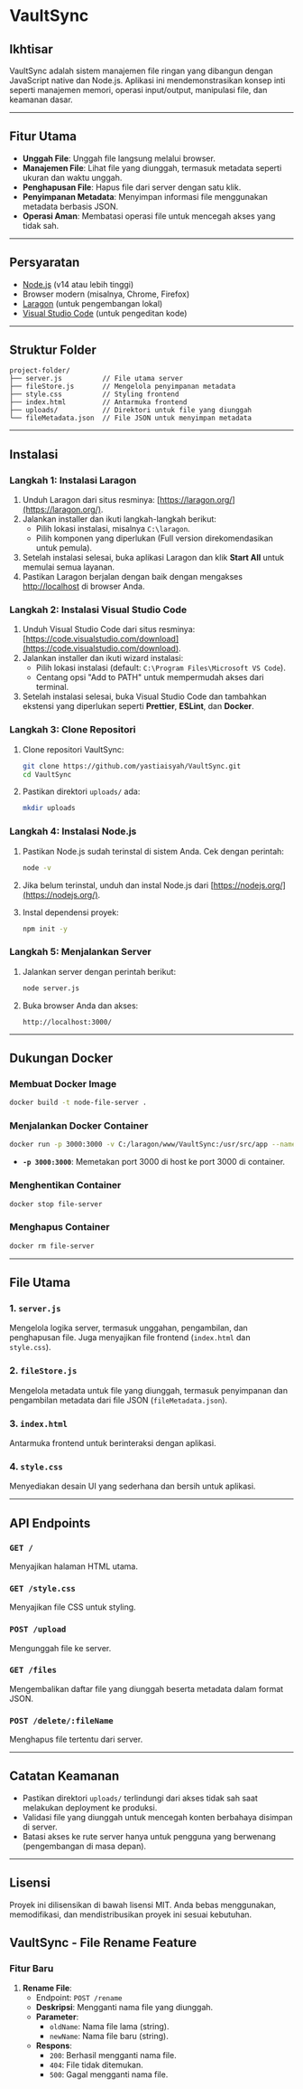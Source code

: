 # VaultSync

## Ikhtisar
VaultSync adalah sistem manajemen file ringan yang dibangun dengan JavaScript native dan Node.js. Aplikasi ini mendemonstrasikan konsep inti seperti manajemen memori, operasi input/output, manipulasi file, dan keamanan dasar.

---

## Fitur Utama
- **Unggah File**: Unggah file langsung melalui browser.
- **Manajemen File**: Lihat file yang diunggah, termasuk metadata seperti ukuran dan waktu unggah.
- **Penghapusan File**: Hapus file dari server dengan satu klik.
- **Penyimpanan Metadata**: Menyimpan informasi file menggunakan metadata berbasis JSON.
- **Operasi Aman**: Membatasi operasi file untuk mencegah akses yang tidak sah.

---

## Persyaratan
- [Node.js](https://nodejs.org/) (v14 atau lebih tinggi)
- Browser modern (misalnya, Chrome, Firefox)
- [Laragon](https://laragon.org/) (untuk pengembangan lokal)
- [Visual Studio Code](https://code.visualstudio.com/download) (untuk pengeditan kode)

---

## Struktur Folder
```plaintext
project-folder/
├── server.js          // File utama server
├── fileStore.js       // Mengelola penyimpanan metadata
├── style.css          // Styling frontend
├── index.html         // Antarmuka frontend
├── uploads/           // Direktori untuk file yang diunggah
└── fileMetadata.json  // File JSON untuk menyimpan metadata
```

---

## Instalasi

### Langkah 1: Instalasi Laragon
1. Unduh Laragon dari situs resminya: [https://laragon.org/](https://laragon.org/).
2. Jalankan installer dan ikuti langkah-langkah berikut:
   - Pilih lokasi instalasi, misalnya `C:\laragon`.
   - Pilih komponen yang diperlukan (Full version direkomendasikan untuk pemula).
3. Setelah instalasi selesai, buka aplikasi Laragon dan klik **Start All** untuk memulai semua layanan.
4. Pastikan Laragon berjalan dengan baik dengan mengakses [http://localhost](http://localhost) di browser Anda.

### Langkah 2: Instalasi Visual Studio Code
1. Unduh Visual Studio Code dari situs resminya: [https://code.visualstudio.com/download](https://code.visualstudio.com/download).
2. Jalankan installer dan ikuti wizard instalasi:
   - Pilih lokasi instalasi (default: `C:\Program Files\Microsoft VS Code`).
   - Centang opsi "Add to PATH" untuk mempermudah akses dari terminal.
3. Setelah instalasi selesai, buka Visual Studio Code dan tambahkan ekstensi yang diperlukan seperti **Prettier**, **ESLint**, dan **Docker**.

### Langkah 3: Clone Repositori
1. Clone repositori VaultSync:
   ```bash
   git clone https://github.com/yastiaisyah/VaultSync.git
   cd VaultSync
   ```
2. Pastikan direktori `uploads/` ada:
   ```bash
   mkdir uploads
   ```

### Langkah 4: Instalasi Node.js
1. Pastikan Node.js sudah terinstal di sistem Anda. Cek dengan perintah:
   ```bash
   node -v
   ```
2. Jika belum terinstal, unduh dan instal Node.js dari [https://nodejs.org/](https://nodejs.org/).

3. Instal dependensi proyek:
   ```bash
   npm init -y
   ```

### Langkah 5: Menjalankan Server
1. Jalankan server dengan perintah berikut:
   ```bash
   node server.js
   ```
2. Buka browser Anda dan akses:
   ```
   http://localhost:3000/
   ```

---

## Dukungan Docker

### Membuat Docker Image

```bash
docker build -t node-file-server .
```

### Menjalankan Docker Container

```bash
docker run -p 3000:3000 -v C:/laragon/www/VaultSync:/usr/src/app --name file-server node-file-server
```

- **`-p 3000:3000`**: Memetakan port 3000 di host ke port 3000 di container.

### Menghentikan Container

```bash
docker stop file-server
```

### Menghapus Container

```bash
docker rm file-server
```

---

## File Utama

### 1. `server.js`
Mengelola logika server, termasuk unggahan, pengambilan, dan penghapusan file. Juga menyajikan file frontend (`index.html` dan `style.css`).

### 2. `fileStore.js`
Mengelola metadata untuk file yang diunggah, termasuk penyimpanan dan pengambilan metadata dari file JSON (`fileMetadata.json`).

### 3. `index.html`
Antarmuka frontend untuk berinteraksi dengan aplikasi.

### 4. `style.css`
Menyediakan desain UI yang sederhana dan bersih untuk aplikasi.

---

## API Endpoints

### `GET /`
Menyajikan halaman HTML utama.

### `GET /style.css`
Menyajikan file CSS untuk styling.

### `POST /upload`
Mengunggah file ke server.

### `GET /files`
Mengembalikan daftar file yang diunggah beserta metadata dalam format JSON.

### `POST /delete/:fileName`
Menghapus file tertentu dari server.

---

## Catatan Keamanan
- Pastikan direktori `uploads/` terlindungi dari akses tidak sah saat melakukan deployment ke produksi.
- Validasi file yang diunggah untuk mencegah konten berbahaya disimpan di server.
- Batasi akses ke rute server hanya untuk pengguna yang berwenang (pengembangan di masa depan).

---

## Lisensi
Proyek ini dilisensikan di bawah lisensi MIT. Anda bebas menggunakan, memodifikasi, dan mendistribusikan proyek ini sesuai kebutuhan.


## VaultSync - File Rename Feature

### Fitur Baru
1. **Rename File**:
   - Endpoint: `POST /rename`
   - **Deskripsi**: Mengganti nama file yang diunggah.
   - **Parameter**:
     - `oldName`: Nama file lama (string).
     - `newName`: Nama file baru (string).
   - **Respons**:
     - `200`: Berhasil mengganti nama file.
     - `404`: File tidak ditemukan.
     - `500`: Gagal mengganti nama file.
